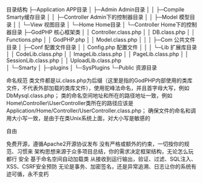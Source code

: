 目录结构
├─Application  APP目录
│  ├─Admin     Admin目录
│  │  ├─Compile  Smarty缓存目录
│  │  ├─Controller Admin下的控制器目录
│  │  ├─Model      模型目录
│  │  └─View       视图目录
│  └─Home          Home目录
│      └─Controller  Home下的控制器目录
├─GodPHP       核心框架类
│  │  Controller.class.php
│  │  DB.class.php
│  │  Functions.php
│  │  GodPHP.php
│  │  Model.class.php
│  │
│  ├─Com    公共文件目录
│  ├─Conf   配置文件目录
│  │      Config.php  配置文件
│  │
│  └─Lib    扩展库目录
│      │  CodeLib.class.php
│      │  ImageLib.class.php
│      │  PageLib.class.php
│      │  SessionLib.class.php
│      │  UploadLib.class.php           
│      └─Smarty
│          ├─plugins
│          └─SysPlugins
└─Public            资源目录

命名规范
类文件都是以.class.php为后缀（这里是指的GodPHP内部使用的类库文件，不代表外部加载的类库文件），使用驼峰法命名，并且首字母大写，例如 DbMysql.class.php； 
类的命名空间地址和所在的路径地址一致，例如 Home\Controller\UserController类所在的路径应该是 Application/Home/Controller/UserController.class.php；
确保文件的命名和调用大小写一致，是由于在类Unix系统上面，对大小写是敏感的

自由

免费开源，遵循Apache2开源协议发布
没有严格或额外的约束，一切按你的规范、习惯来
架构思想来源于众多项目总结，你的需求决定框架结构，无论怎么玩都行
安全
基于命名空间自动加载类
从接收到运行输出，验证、过滤、SQL注入、XSS、CSRF安全预防
无论是事务、加密签名，还是异常追溯、日志让你的系统有迹可循，永不变朽